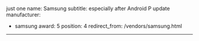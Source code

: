 just one
name: Samsung
subtitle: especially after Android P update
manufacturer:
  - samsung
award: 5
position: 4
redirect_from: /vendors/samsung.html
---
